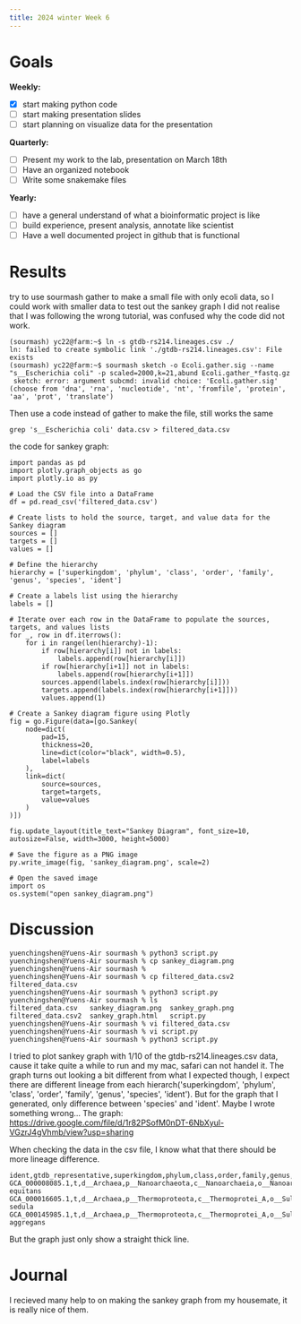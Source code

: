 ```yaml
---
title: 2024 winter Week 6
---
```


# Goals
**Weekly:**
- [x]  start making python code
- [ ]  start making presentation slides
- [ ]  start planning on visualize data for the presentation
 
**Quarterly:**
- [ ] Present my work to the lab, presentation on March 18th
- [ ] Have an organized notebook
- [ ] Write some snakemake files 

**Yearly:**
- [ ] have a general understand of what a bioinformatic project is like
- [ ] build experience, present analysis, annotate like scientist
- [ ] Have a well documented project in github that is functional
      
# Results
try to use sourmash gather to make a small file with only ecoli data, so I could work with smaller data to test out the sankey graph
I did not realise that I was following the wrong tutorial, was confused why the code did not work.

```
(sourmash) yc22@farm:~$ ln -s gtdb-rs214.lineages.csv ./
ln: failed to create symbolic link './gtdb-rs214.lineages.csv': File exists
(sourmash) yc22@farm:~$ sourmash sketch -o Ecoli.gather.sig --name "s__Escherichia coli" -p scaled=2000,k=21,abund Ecoli.gather_*fastq.gz
 sketch: error: argument subcmd: invalid choice: 'Ecoli.gather.sig' (choose from 'dna', 'rna', 'nucleotide', 'nt', 'fromfile', 'protein', 'aa', 'prot', 'translate')
```
Then use a code instead of gather to make the file, still works the same
```
grep 's__Escherichia coli' data.csv > filtered_data.csv 
```


the code for sankey graph:
```
import pandas as pd
import plotly.graph_objects as go
import plotly.io as py

# Load the CSV file into a DataFrame
df = pd.read_csv('filtered_data.csv')

# Create lists to hold the source, target, and value data for the Sankey diagram
sources = []
targets = []
values = []

# Define the hierarchy
hierarchy = ['superkingdom', 'phylum', 'class', 'order', 'family', 'genus', 'species', 'ident']

# Create a labels list using the hierarchy
labels = []

# Iterate over each row in the DataFrame to populate the sources, targets, and values lists
for _, row in df.iterrows():
    for i in range(len(hierarchy)-1):
        if row[hierarchy[i]] not in labels:
            labels.append(row[hierarchy[i]])
        if row[hierarchy[i+1]] not in labels:
            labels.append(row[hierarchy[i+1]])
        sources.append(labels.index(row[hierarchy[i]]))
        targets.append(labels.index(row[hierarchy[i+1]]))
        values.append(1)

# Create a Sankey diagram figure using Plotly
fig = go.Figure(data=[go.Sankey(
    node=dict(
        pad=15,
        thickness=20,
        line=dict(color="black", width=0.5),
        label=labels
    ),
    link=dict(
        source=sources,
        target=targets,
        value=values
    )
)])

fig.update_layout(title_text="Sankey Diagram", font_size=10, autosize=False, width=3000, height=5000)

# Save the figure as a PNG image
py.write_image(fig, 'sankey_diagram.png', scale=2)

# Open the saved image
import os
os.system("open sankey_diagram.png")
``` 
# Discussion

``` 
yuenchingshen@Yuens-Air sourmash % python3 script.py                     
yuenchingshen@Yuens-Air sourmash % cp sankey_diagram.png
yuenchingshen@Yuens-Air sourmash % 
yuenchingshen@Yuens-Air sourmash % cp filtered_data.csv2 filtered_data.csv
yuenchingshen@Yuens-Air sourmash % python3 script.py                      
yuenchingshen@Yuens-Air sourmash % ls
filtered_data.csv	sankey_diagram.png	sankey_graph.png
filtered_data.csv2	sankey_graph.html	script.py
yuenchingshen@Yuens-Air sourmash % vi filtered_data.csv
yuenchingshen@Yuens-Air sourmash % vi script.py 
yuenchingshen@Yuens-Air sourmash % python3 script.py 
``` 

I tried to plot sankey graph with 1/10 of the gtdb-rs214.lineages.csv data, cause it take quite a while to run and my mac, safari can not handel it.
The graph turns out looking a bit different from what I expected though, I expect there are different lineage from each hierarch('superkingdom', 'phylum', 'class', 'order', 'family', 'genus', 'species', 'ident'). But for the graph that I generated, only difference between 'species' and 'ident'. Maybe I wrote something wrong...
The graph:
https://drive.google.com/file/d/1r82PSofM0nDT-6NbXyul-VGzrJ4gVhmb/view?usp=sharing

When checking the data in the csv file, I know what that there should be more lineage difference.
``` 
ident,gtdb_representative,superkingdom,phylum,class,order,family,genus,species
GCA_000008085.1,t,d__Archaea,p__Nanoarchaeota,c__Nanoarchaeia,o__Nanoarchaeales,f__Nanoarchaeaceae,g__Nanoarchaeum,s__Nanoarchaeum equitans
GCA_000016605.1,t,d__Archaea,p__Thermoproteota,c__Thermoprotei_A,o__Sulfolobales,f__Sulfolobaceae,g__Metallosphaera,s__Metallosphaera sedula
GCA_000145985.1,t,d__Archaea,p__Thermoproteota,c__Thermoprotei_A,o__Sulfolobales,f__Ignisphaeraceae,g__Ignisphaera,s__Ignisphaera aggregans
```
But the graph just only show a straight thick line.

# Journal
I recieved many help to on making the sankey graph from my housemate, it is really nice of them.
 

